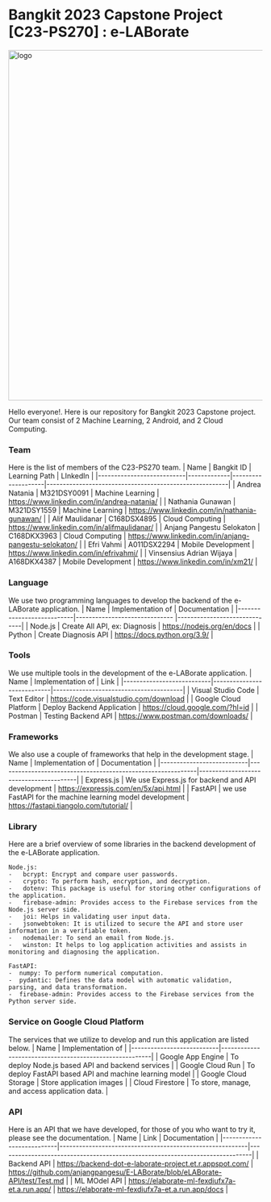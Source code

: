 # Bangkit 2023 Capstone Project [C23-PS270] : e-LABorate

<img width="695" alt="logo" src="https://github.com/anjangpangesu/E-LABorate/assets/63623255/6d4275de-8265-41ef-938e-9b7447fbae3f">

Hello everyone!. Here is our repository for Bangkit 2023 Capstone project. Our team consist of 2 Machine Learning, 2 Android, and 2 Cloud Computing.

### Team
Here is the list of members of the C23-PS270 team.
|            Name           | Bangkit ID  |   Learning Path    |                        LInkedIn                        |
|---------------------------|-------------|--------------------|--------------------------------------------------------|
| Andrea Natania            | M321DSY0091 | Machine Learning   | https://www.linkedin.com/in/andrea-natania/            |
| Nathania Gunawan          | M321DSY1559 | Machine Learning   | https://www.linkedin.com/in/nathania-gunawan/          |
| Alif Maulidanar           | C168DSX4895 | Cloud Computing    | https://www.linkedin.com/in/alifmaulidanar/            | 
| Anjang Pangestu Selokaton | C168DKX3963 | Cloud Computing    | https://www.linkedin.com/in/anjang-pangestu-selokaton/ |
| Efri Vahmi                | A011DSX2294 | Mobile Development | https://www.linkedin.com/in/efrivahmi/                 |
| Vinsensius Adrian Wijaya  | A168DKX4387 | Mobile Development | https://www.linkedin.com/in/xm21/                      |

### Language
We use two programming languages to develop the backend of the e-LABorate application.
|            Name           |        Implementation of      |         Documentation        |
|---------------------------|------------------------------ |------------------------------|
| Node.js                   | Create All API, ex: Diagnosis | https://nodejs.org/en/docs   |
| Python                    | Create Diagnosis API          | https://docs.python.org/3.9/ |

### Tools
We use multiple tools in the development of the e-LABorate application.
|            Name           |         Implementation of  |                  Link                  |
|---------------------------|----------------------------|----------------------------------------|
| Visual Studio Code        | Text Editor                | https://code.visualstudio.com/download |
| Google Cloud Platform     | Deploy Backend Application | https://cloud.google.com/?hl=id        |
| Postman                   | Testing Backend API        | https://www.postman.com/downloads/     |

### Frameworks
We also use a couple of frameworks that help in the development stage.
|            Name           |                       Implementation of                     |              Documentation             |
|---------------------------|-------------------------------------------------------------|----------------------------------------|
| Express.js                | We use Express.js for backend and API development           | https://expressjs.com/en/5x/api.html   |
| FastAPI                   | we use FastAPI for the machine learning model development   | https://fastapi.tiangolo.com/tutorial/ |

### Library
Here are a brief overview of some libraries in the backend development of the e-LABorate application. 

    Node.js:
    -   bcrypt: Encrypt and compare user passwords.
    -   crypto: To perform hash, encryption, and decryption.
    -   dotenv: This package is useful for storing other configurations of the application.
    -   firebase-admin: Provides access to the Firebase services from the Node.js server side.
    -   joi: Helps in validating user input data.
    -   jsonwebtoken: It is utilized to secure the API and store user information in a verifiable token.
    -   nodemailer: To send an email from Node.js.
    -   winston: It helps to log application activities and assists in monitoring and diagnosing the application.
    
    FastAPI:
    -  numpy: To perform numerical computation.
    -  pydantic: Defines the data model with automatic validation, parsing, and data transformation.
    -  firebase-admin: Provides access to the Firebase services from the Python server side.

### Service on Google Cloud Platform
The services that we utilize to develop and run this application are listed below.
|            Name           |                  Implementation of                     |
|---------------------------|--------------------------------------------------------|
| Google App Engine         | To deploy Node.js based API and backend services       |
| Google Cloud Run          | To deploy FastAPI based API and machine learning model |
| Google Cloud Storage      | Store application images                               |
| Cloud Firestore           | To store, manage, and access application data.         |

### API
Here is an API that we have developed, for those of you who want to try it, please see the documentation.
|            Name           |                          Link                            |                                 Documentation                                |
|---------------------------|----------------------------------------------------------|------------------------------------------------------------------------------|
| Backend API               | https://backend-dot-e-laborate-project.et.r.appspot.com/ | https://github.com/anjangpangesu/E-LABorate/blob/eLABorate-API/test/Test.md  |
| ML MOdel API              | https://elaborate-ml-fexdiufx7a-et.a.run.app/            | https://elaborate-ml-fexdiufx7a-et.a.run.app/docs                            |
